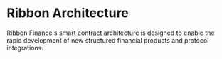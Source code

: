 # Ribbon Architecture

Ribbon Finance's smart contract architecture is designed to enable the rapid development of new structured financial products and  protocol integrations.



